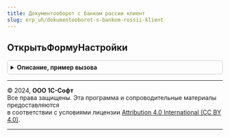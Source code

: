 ```yaml
---
title: Документооборот с банком россии клиент
slug: erp_uh/dokumentooborot-s-bankom-rossii-klient
---
```



## ОткрытьФормуНастройки
<details style="margin: 1em 0; padding: 0.5em; border: 1px solid #ccc; border-radius: 6px;">

<summary style="font-weight: bold; cursor: pointer;">Описание, пример вызова</summary>

```bsl

Процедура ОткрытьФормуНастройки(Организация, ФормаВладелец = Неопределено, Окно = Неопределено) Экспорт
```

Пример вызова
```bsl
ДокументооборотСБанкомРоссииКлиент.ОткрытьФормуНастройки(Организация, ФормаВладелец, Окно);
```
</details>

---

© 2024, **ООО 1С-Софт**  
Все права защищены. Эта программа и сопроводительные материалы предоставляются  
в соответствии с условиями лицензии [Attribution 4.0 International (CC BY 4.0)](https://creativecommons.org/licenses/by/4.0/legalcode).

---

